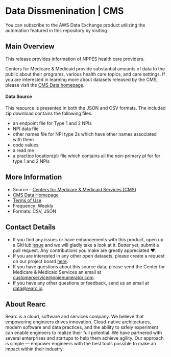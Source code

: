 

Data Dissmenination | CMS
=========================
You can subscribe to the AWS Data Exchange product utilizing the automation featured in this repository by visiting 

Main Overview
-------------

This release provides information of NPPES health care providers.

Centers for Medicare & Medicaid provide substantial amounts of data to
the public about their programs, various health care topics, and care
settings. If you are interested in learning more about datasets released
by the CMS, please visit the [CMS Data homepage](https://data.cms.gov/).

#### Data Source

This resource is presented in both the JSON and CSV formats. The
included zip download contains the following files: 

- an endpoint file for Type 1 and 2 NPIs 
- NPI data file
- other names file for NPI type 2s which have other names associated with them
- code values 
- a read me 
- a practice location(pl) file which contains all the non-primary pl for for type 1 and 2 NPIs



More Information
----------------

-   Source - [Centers for Medicare & Medicaid Services
    (CMS)](https://www.cms.gov/Regulations-and-Guidance/Administrative-Simplification/NationalProvIdentStand/DataDissemination)
-   [CMS Data Homepage](https://data.cms.gov/)
-   [Terms of Use](https://www.usa.gov/government-works) 
-   Frequency: Weekly
-   Formats: CSV, JSON

Contact Details
---------------

-   If you find any issues or have enhancements with this product, open
    up a GitHub
    [issue](https://github.com/rearc-data/Data-Dissmenination-CMS/issues)
    and we will gladly take a look at it. Better yet, submit a pull
    request. Any contributions you make are greatly appreciated :heart:.
-   If you are interested in any other open datasets, please create a
    request on our project board
    [here](https://github.com/rearc-data/covid-datasets-aws-data-exchange/projects/1).
-   If you have questions about this source data, please send the
    Center for Medicare & Medicaid Services an email at customerservice@npienumerator.com.
-   If you have any other questions or feedback, send us an email at
    data@rearc.io.

About Rearc
-----------

Rearc is a cloud, software and services company. We believe that
empowering engineers drives innovation. Cloud-native architectures,
modern software and data practices, and the ability to safely experiment
can enable engineers to realize their full potential. We have partnered
with several enterprises and startups to help them achieve agility. Our
approach is simple — empower engineers with the best tools possible to
make an impact within their industry.
